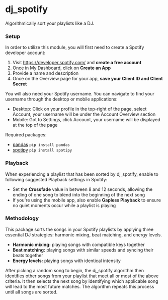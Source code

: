 # dj_spotify
Algorithmically sort your playlists like a DJ.

### Setup
In order to utilize this module, you will first need to create a Spotify developer account:
  1. Visit https://developer.spotify.com/ and **create a free account**
  2. Once in My Dashboard, click on **Create an App**
  3. Provide a name and description 
  4. Once on the Overview page for your app, **save your Client ID and Client Secret**

You will also need your Spotify username. You can navigate to find your username through the desktop or mobile applications:
  - Desktop: Click on your profile in the top-right of the page, select Account, your username will be under the Account Overview section
  - Mobile: Got to Settings, click Account, your username will be displayed at the top of the page

Required packages:
  - [pandas](https://pandas.pydata.org/) ```pip install pandas```
  - [spotipy](https://spotipy.readthedocs.io/en/2.19.0/) ```pip install spotipy```

### Playback
When experiencing a playlist that has been sorted by dj_spotify, enable to following suggested Playback settings in Spotify:
  - Set the **Crossfade** value in between 8 and 12 seconds, allowing the ending of one song to blend into the beginning of the next song
  - If you're using the mobile app, also enable **Gapless Playback** to ensure no quiet moments occur while a playlist is playing

### Methodology
This package sorts the songs in your Spotify playlists by applying three essential DJ strategies: harmonic mixing, beat matching, and energy levels.
  - **Harmonic mixing:** playing songs with compatible keys together
  - **Beat matching:** playing songs with similar speeds and syncing their beats together
  - **Energy levels:** playing songs with identical intensity 

After picking a random song to begin, the dj_spotify algorithm then identifies other songs from your playlist that meet all or most of the above criteria. It then selects the next song by identifying which applicable song will lead to the most future matches. The algorithm repeats this process until all songs are sorted.
